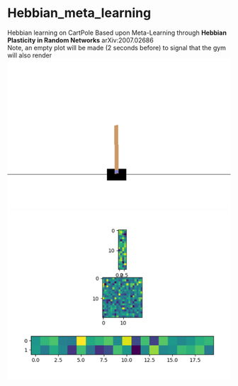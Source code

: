 # Hebbian_meta_learning
Hebbian learning on CartPole
Based upon Meta-Learning through <b> Hebbian Plasticity in Random Networks</b> arXiv:2007.02686 <br/>
Note, an empty plot will be made (2 seconds before) to signal that the gym will also render <br/>
<img src="https://github.com/MOVzeroOne/Hebbian_meta_learning/blob/master/CartPole.PNG">
<img src="https://github.com/MOVzeroOne/Hebbian_meta_learning/blob/master/network.PNG"> 

